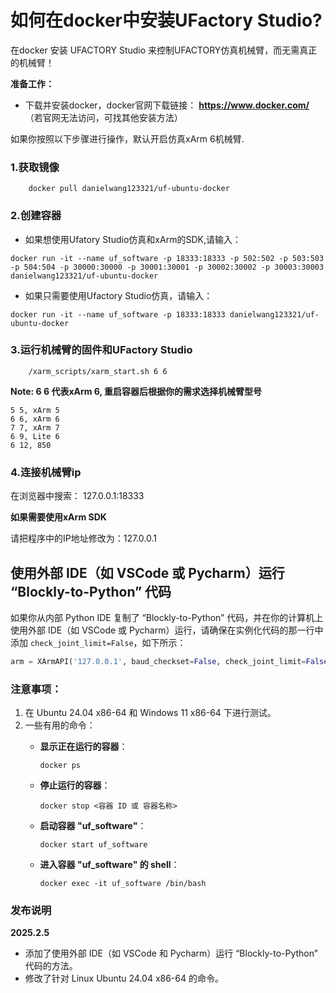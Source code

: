 

# 如何在docker中安装UFactory Studio?

在docker 安装 UFACTORY Studio 来控制UFACTORY仿真机械臂，而无需真正的机械臂！

**准备工作：**

* 下载并安装docker，docker官网下载链接： **https://www.docker.com/** （若官网无法访问，可找其他安装方法）

 如果你按照以下步骤进行操作，默认开启仿真xArm 6机械臂.


### 1.获取镜像

```
    docker pull danielwang123321/uf-ubuntu-docker
```

### 2.创建容器


* 如果想使用Ufatory Studio仿真和xArm的SDK,请输入：

```
docker run -it --name uf_software -p 18333:18333 -p 502:502 -p 503:503 -p 504:504 -p 30000:30000 -p 30001:30001 -p 30002:30002 -p 30003:30003  danielwang123321/uf-ubuntu-docker
```

* 如果只需要使用Ufactory Studio仿真，请输入：
```
docker run -it --name uf_software -p 18333:18333 danielwang123321/uf-ubuntu-docker
```


### 3.运行机械臂的固件和UFactory Studio

```
    /xarm_scripts/xarm_start.sh 6 6
```

**Note: 6 6 代表xArm 6, 重启容器后根据你的需求选择机械臂型号**

```
5 5, xArm 5
6 6, xArm 6
7 7, xArm 7
6 9, Lite 6
6 12, 850
```

### 4.连接机械臂ip

在浏览器中搜索： 127.0.0.1:18333

**如果需要使用xArm SDK**
 
请把程序中的IP地址修改为：127.0.0.1


##  使用外部 IDE（如 VSCode 或 Pycharm）运行 “Blockly-to-Python” 代码

如果你从内部 Python IDE 复制了 “Blockly-to-Python” 代码，并在你的计算机上使用外部 IDE（如 VSCode 或 Pycharm）运行，请确保在实例化代码的那一行中添加 `check_joint_limit=False`，如下所示：

```python
arm = XArmAPI('127.0.0.1', baud_checkset=False, check_joint_limit=False)
```

### 注意事项：
1. 在 Ubuntu 24.04 x86-64 和 Windows 11 x86-64 下进行测试。
2. 一些有用的命令：
   - **显示正在运行的容器**：
     ```
     docker ps
     ```

   - **停止运行的容器**：
     ```
     docker stop <容器 ID 或 容器名称>
     ```

   - **启动容器 "uf_software"**：
     ```
     docker start uf_software
     ```

   - **进入容器 "uf_software" 的 shell**：
     ```
     docker exec -it uf_software /bin/bash
     ```

### 发布说明

**2025.2.5**

- 添加了使用外部 IDE（如 VSCode 和 Pycharm）运行 “Blockly-to-Python” 代码的方法。
- 修改了针对 Linux Ubuntu 24.04 x86-64 的命令。